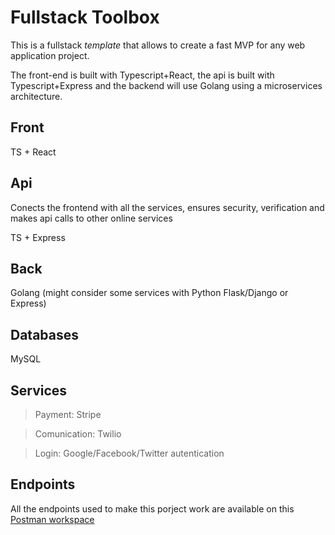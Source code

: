 # Fullstack Toolbox

This is a fullstack *template* that allows to create a fast MVP for any web
application project.

The front-end is built with Typescript+React, the api is built with
Typescript+Express and the backend will use Golang using a microservices
architecture.

## Front

TS + React

## Api

Conects the frontend with all the services, ensures security, verification and
makes api calls to other online services

TS + Express

## Back

Golang (might consider some services with Python Flask/Django or Express)

## Databases

MySQL

## Services

> Payment: Stripe

> Comunication: Twilio

> Login: Google/Facebook/Twitter autentication

## Endpoints
All the endpoints used to make this porject work are available on this [Postman
workspace](https://fullstack-toolbox.postman.co/workspace/d8400c79-46c8-4891-b394-02cf979c794e)

